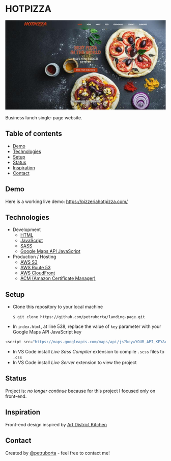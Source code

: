 # HOTPIZZA

![Hotpizza above the fold section](https://github.com/petruborta/developer-portfolio/blob/master/assets/images/hotpizza-720w.jpg?raw=true)

Business lunch single-page website.

## Table of contents

* [Demo](#demo)
* [Technologies](#technologies)
* [Setup](#setup)
* [Status](#status)
* [Inspiration](#inspiration)
* [Contact](#contact)

## Demo

Here is a working live demo: <https://pizzeriahotpizza.com/>

## Technologies

* Development
  * [HTML](https://www.w3schools.com/html/)
  * [JavaScript](https://www.w3schools.com/js/)
  * [SASS](https://sass-lang.com/)
  * [Google Maps API JavaScript](https://developers.google.com/maps/documentation/javascript/overview)
* Production / Hosting
  * [AWS S3](https://aws.amazon.com/s3/)
  * [AWS Route 53](https://aws.amazon.com/route53/)
  * [AWS CloudFront](https://aws.amazon.com/cloudfront/)
  * [ACM (Amazon Certificate Manager)](https://aws.amazon.com/certificate-manager/)

## Setup

* Clone this repository to your local machine

  `$ git clone https://github.com/petruborta/landing-page.git`

* In `index.html`, at line 538, replace the value of `key` parameter with your Google Maps API JavaScript key

```javascript
<script src="https://maps.googleapis.com/maps/api/js?key=YOUR_API_KEY&callback=initMap&libraries=&v=weekly" async></script>
```

* In VS Code install _Live Sass Compiler_ extension to compile `.scss` files to `.css`
* In VS Code install _Live Server_ extension to view the project

## Status

Project is: _no longer continue_ because for this project I focused only on front-end.

## Inspiration

Front-end design inspired by [Art District Kitchen](https://artsdistrictkitchen.com/)

## Contact

Created by [@petruborta](https://petruborta.com/) - feel free to contact me!
